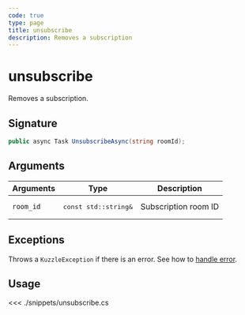 ```yaml
---
code: true
type: page
title: unsubscribe
description: Removes a subscription
---
```


# unsubscribe

Removes a subscription.

## Signature

```csharp
public async Task UnsubscribeAsync(string roomId);
```

## Arguments

| Arguments | Type                          | Description          |
|-----------|-------------------------------|----------------------|
| `room_id` | <pre>const std::string&</pre> | Subscription room ID |

## Exceptions

Throws a `KuzzleException` if there is an error. See how to [handle error](/sdk/csharp/1/essentials/error-handling).

## Usage

<<< ./snippets/unsubscribe.cs
